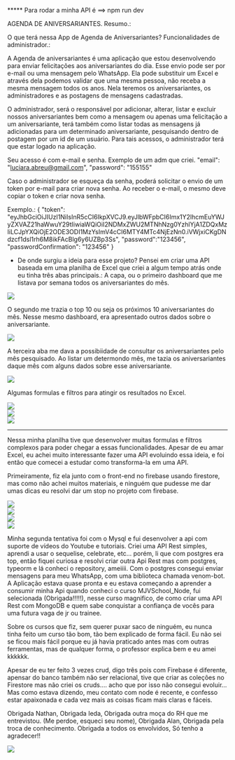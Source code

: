 ***** Para rodar a minha API é ==> npm run dev


AGENDA DE ANIVERSARIANTES.
Resumo.:

O que terá nessa App de Agenda de Aniversariantes?
Funcionalidades de administrador.:

A Agenda de aniversariantes é uma aplicação que estou desenvolvendo para enviar felicitações aos aniversariantes do dia. Esse envio pode ser por e-mail ou uma mensagem pelo WhatsApp.
Ela pode substituir um Excel e através dela podemos validar que uma mesma pessoa, não receba a mesma mensagem todos os anos. 
Nela teremos os aniversariantes, os administradores e as postagens de mensagens cadastradas.

O administrador, será o responsável por adicionar, alterar, listar e excluir nossos aniversariantes bem como a mensagem ou apenas uma felicitação a um aniversariante, terá também como listar todas as mensagens já adicionadas para um determinado aniversariante, pesquisando dentro de postagem por um id de um usuário.
Para tais acessos, o administrador terá que estar logado na aplicação.

Seu acesso é com e-mail e senha. 
Exemplo de um adm que criei.
"email": "luciara.abreu@gmail.com",
  "password": "155155"

Caso o administrador se esqueça da senha, poderá solicitar o envio de um token por e-mail para criar nova senha.
Ao receber o e-mail, o mesmo deve copiar o token e criar nova senha.

Exemplo.: 
{
"token": "eyJhbGciOiJIUzI1NiIsInR5cCI6IkpXVCJ9.eyJlbWFpbCI6Imx1Y2lhcmEuYWJyZXVAZ21haWwuY29tIiwiaWQiOiI2NDMxZWU2MTNhNzg0YzhlYjA1ZDQxMzIiLCJpYXQiOjE2ODE3ODI1MzYsImV4cCI6MTY4MTc4NjEzNn0.iVWjxiCKgDNdzcf1dsl1rh6M8ikFAcBlg6y6UZBp3Ss",
"password":"123456",
"passwordConfirmation": "123456"
}


- De onde surgiu a ideia para esse projeto?
Pensei em criar uma API baseada em uma planilha de Excel que criei a algum tempo atrás onde eu tinha três abas principais.:
A capa, ou o primeiro dashboard que me listava por semana todos os aniversariantes do mês. 

<div alin="center">
<img src='https://user-images.githubusercontent.com/36546342/232254975-3209fa19-7fc3-440d-ae3a-46d290302e2c.JPG'/>
</div>

O segundo me trazia o top 10 ou seja os próximos 10 aniversariantes do mês. Nesse mesmo dashboard,
era apresentado outros dados sobre o aniversariante.

<div alin="center">
<img src='https://user-images.githubusercontent.com/36546342/232255011-e9fc1887-34bc-47b5-9eb9-53d2331f7a7c.JPG'/>
</div>

A terceira aba me dava a possibiidade de consultar os aniversariantes pelo mês pesquisado.
Ao listar um determondo mês, me tazia os aniversariantes daque mês com alguns dados sobre esse aniversariante.

<div alin="center">
<img src='https://user-images.githubusercontent.com/36546342/232255071-f3af2a46-72d4-43ae-847c-e9b09f8d3f1f.JPG'/>
</div>

Algumas formulas e filtros para atingir os resultados no Excel.

<div alin="center">
<img src='https://user-images.githubusercontent.com/36546342/232256492-0fb82f91-cb56-426f-9b02-5ffbbcc635c6.JPG'/>
</div>
<div alin="center">
<img src='https://user-images.githubusercontent.com/36546342/232256641-9c9f2248-c71c-482e-9ac7-c8586a838224.JPG'/>
</div>
<div alin="center">
<img src='https://user-images.githubusercontent.com/36546342/232256651-bdb305fc-6af7-424b-beba-ace70cb063e2.JPG'/>
</div>

---

Nessa minha planilha tive que desenvolver muitas formulas e filtros complexos para poder chegar a essas funcionalidades.
Apesar de eu amar Excel, eu achei muito interessante fazer uma API evoluindo essa ideia, e foi então que comecei a estudar como transforma-la em uma API.

Primeiramente, fiz ela junto com o front-end no firebase usando firestore, mas como não achei muitos materiais, e ninguém que pudesse me dar umas dicas eu resolvi dar um stop no projeto com firebase.

<div alin="center">
<img src='https://user-images.githubusercontent.com/36546342/232255951-7f45fa41-1a1e-490e-abd9-370d6e1197fb.JPG'/>
</div>
<div alin="center">
<img src='https://user-images.githubusercontent.com/36546342/232255981-235fa717-1175-4442-9dc8-855b149c4ef8.JPG'/>
</div>
<div alin="center">
<img src='https://user-images.githubusercontent.com/36546342/232255993-77cf1977-1929-4364-bfa1-7217b23c83c6.JPG'/>
</div>
<div alin="center">
<img src='https://user-images.githubusercontent.com/36546342/232256013-b4721708-4c0f-4316-9c0b-05b22be6b792.JPG'/>
</div>

Minha segunda tentativa foi com o Mysql e fui desenvolver a api com suporte de vídeos do Youtube e tutoriais. 
Criei uma API Rest simples, aprendi a usar o sequelise, celebrate, etc... porém, li que com postgres era top, então fiquei curiosa e resolvi criar outra Api Rest mas com postgres, typeorm e lá conheci o repository, ameiiii. 
Com o postgres consegui enviar mensagens para meu WhatsApp, com uma biblioteca chamada venom-bot. 
A Aplicação estava quase pronta e eu estava começando a aprender a consumir minha Api quando conheci o curso MJVSchool_Node, fui selecionada (Obrigada!!!!!), nesse curso magnifico, de como criar uma API Rest com MongoDB e quem sabe conquistar a confiança de vocês para uma futura vaga de jr ou trainee.

Sobre os cursos que fiz, sem querer puxar saco de ninguém, eu nunca tinha feito um curso tão bom, tão bem explicado de forma fácil.
Eu não sei se ficou mais fácil porque eu já havia praticado antes mas com outras ferramentas, mas de qualquer forma, o professor explica bem e eu amei kkkkkk.

Apesar de eu ter feito 3 vezes crud, digo três pois com Firebase é diferente, apensar do banco também não ser relacional, tive que criar as coleções no Firestore mas não criei os cruds.... acho que por isso não consegui evoluir...  
Mas como estava dizendo, meu contato com node é recente, e confesso estar apaixonada e cada vez mais as coisas ficam mais claras e fáceis.

Obrigada Nathan,
Obrigada Ieda,
Obrigada outra moça do RH que me entrevistou. (Me perdoe, esqueci seu nome),
Obrigada Alan,
Obrigada pela troca de conhecimento. 
Obrigada a todos os envolvidos, Só tenho a agradecer!!


<div alin="center">
<img src='https://user-images.githubusercontent.com/36546342/232255585-ceb4f1ac-79ba-4e70-9a8c-7421e4236201.JPG'/>
</div>


